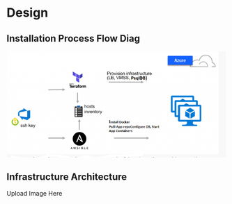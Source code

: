 
# Design


## Installation Process Flow Diag

![image](https://github.com/mothomas/AzureProvisioning/blob/master/doc/images/flow-diag.PNG)

## Infrastructure Architecture

Upload Image Here








